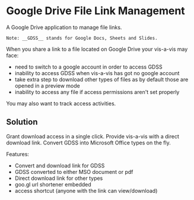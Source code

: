 # Google Drive File Link Management

A Google Drive application to manage file links.

```Note: __GDSS__ stands for Google Docs, Sheets and Slides.```

When you share a link to a file located on Google Drive your vis-a-vis 
may face:
 * need to switch to a google account in order to access GDSS
 * inability to access GDSS when vis-a-vis has got no google account
 * take extra step to download other types of files as by default those
   are opened in a preview mode
 * inability to access any file if access permissions aren't
   set properly

You may also want to track access activities.

## Solution

Grant download access in a single click.
Provide vis-a-vis with a direct download link.
Convert GDSS into Microsoft Office types on the fly.

Features:
 * Convert and download link for GDSS
 * GDSS converted to either MSO document or pdf
 * Direct download link for other types
 * goo.gl url shortener embedded
 * access shortcut (anyone with the link can view/download)
 


